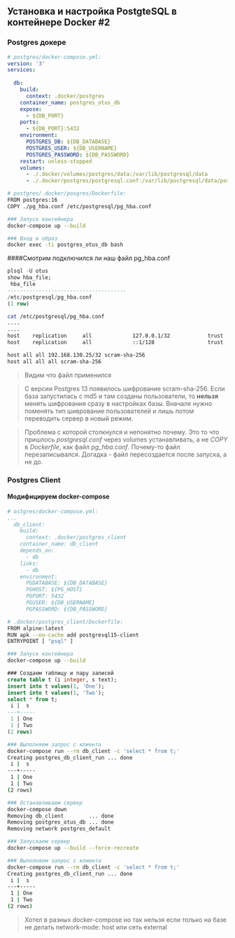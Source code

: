 ## Установка и настройка PostgteSQL в контейнере Docker #2


### Postgres **докере**

```yaml
# postgres/docker-compose.yml:
version: '3'
services:
  
  db:
    build:
      context: .docker/postgres
    container_name: postgres_otus_db
    expose:
      - ${DB_PORT}
    ports:
      - ${DB_PORT}:5432
    environment:
      POSTGRES_DB: ${DB_DATABASE}
      POSTGRES_USER: ${DB_USERNAME}
      POSTGRES_PASSWORD: ${DB_PASSWORD}
    restart: unless-stopped
    volumes:
      - ./.docker/volumes/postgres/data:/var/lib/postgresql/data
      - ./.docker/postgres/postgresql.conf:/var/lib/postgresql/data/postgresql.conf
```

```bash
# postgres/.docker/posgres/Dockerfile:
FROM postgres:16
COPY ./pg_hba.conf /etc/postgresql/pg_hba.conf
```

```bash
### Запуск контейнера
docker-compose up --build
```

```bash
### Вход в образ
docker exec -ti postgres_otus_db bash
```

####Смотрим подключился ли наш файл pg_hba.conf

```sql
plsql -U otus
show hba_file;
 hba_file               
--------------------------------------
/etc/postgresql/pg_hba.conf
(1 row)
```

```bash
cat /etc/postgresql/pg_hba.conf
....
....
host    replication     all             127.0.0.1/32            trust
host    replication     all             ::1/128                 trust

host all all 192.168.130.25/32 scram-sha-256
host all all all scram-sha-256
```
> Видим что файл применился

> С версии Postgres 13 появилось шифрование scram-sha-256. Если база запустилась с md5 и там созданы пользователи, то **нельзя** менять шифрования сразу в настройках базы. Вначале нужно поменять тип шиврование пользователей и лишь потом переводить сервер в новый режим. 

> Проблема с которой столкнулся и непонятно почему. Это то что пришлось *postgresql.conf* через volumes устанавливать, а не *COPY* в *Dockerfile*, как файл *pg_hba.conf*. Почему-то файл перезаписывался. Догадка - файл пересоздается после запуска, а  не до. 



### Postgres Client
#### Модифицируем docker-compose
```yaml
# ostgres/docker-compose.yml:
...
  db_client:
    build:
      context: .docker/postgres_client
    container_name: db_client
    depends_on:
      - db
    links:
      - db
    environment:
      PGDATABASE: ${DB_DATABASE}
      PGHOST: ${PG_HOST}
      PGPORT: 5432
      PGUSER: ${DB_USERNAME}
      PGPASSWORD: ${DB_PASSWORD}
```

```bash
# .docker/postgres_client/Dockerfile:
FROM alpine:latest
RUN apk --no-cache add postgresql15-client
ENTRYPOINT [ "psql" ]
```

```bash
### Запуск контейнера
docker-compose up --build
```

```sql
### Создаем таблицу и пару записей
create table t (i integer, s text);
insert into t values(1, 'One');
insert into t values(1, 'Two');
select * from t;
 i |  s  
---+-----
 1 | One
 1 | Two
(2 rows)

```


```bash
### Выполняем запрос с клиента
docker-compose run --rm db_client -c 'select * from t;'
Creating postgres_db_client_run ... done
 i |  s  
---+-----
 1 | One
 1 | Two
(2 rows)

```


```bash
### Останавливаем сервер
docker-compose down
Removing db_client        ... done
Removing postgres_otus_db ... done
Removing network postgres_default
```


```bash
### Запускаем сервер
docker-compose up --build --force-recreate
```

```bash
### Выполняем запрос с клиента
docker-compose run --rm db_client -c 'select * from t;'
Creating postgres_db_client_run ... done
 i |  s  
---+-----
 1 | One
 1 | Two
(2 rows)

```

> Хотел в разных docker-compose но так нельзя если только на базе не делать network-mode: host или сеть external